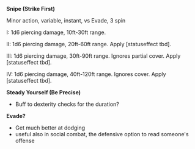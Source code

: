 __Snipe (Strike First)__

Minor action, variable, instant, vs Evade, 3 spin

I: 1d6 piercing damage, 10ft-30ft range.

II: 1d6 piercing damage, 20ft-60ft range. Apply [statuseffect tbd].

III: 1d6 piercing damage, 30ft-90ft range. Ignores partial cover. Apply [statuseffect tbd].

IV: 1d6 piercing damage, 40ft-120ft range. Ignores cover. Apply [statuseffect tbd].

__Steady Yourself (Be Precise)__

- Buff to dexterity checks for the duration?

__Evade?__
- Get much better at dodging
- useful also in social combat, the defensive option to read someone's offense
